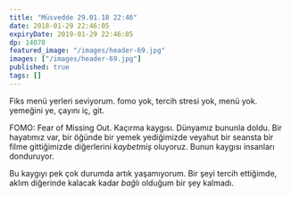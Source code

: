 ```yaml
---
title: "Müsvedde 29.01.18 22:46"
date: 2018-01-29 22:46:05
expiryDate: 2019-01-29 22:46:05
dp: 14078
featured_image: "/images/header-69.jpg"
images: ["/images/header-69.jpg"]
published: true
tags: []
---
```




Fiks menü yerleri seviyorum. fomo yok, tercih stresi yok, menü yok. yemeğini ye, çayını iç, git.

FOMO: Fear of Missing Out. Kaçırma kaygısı. Dünyamız bununla doldu. Bir hayatımız var, bir öğünde bir yemek yediğimizde veyahut bir seansta bir filme gittiğimizde diğerlerini *kaybetmiş* oluyoruz. Bunun kaygısı insanları donduruyor. 

Bu kaygıyı pek çok durumda artık yaşamıyorum. Bir şeyi tercih ettiğimde, aklım diğerinde kalacak kadar *bağlı* olduğum bir şey kalmadı. 



